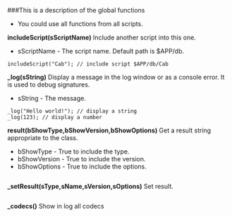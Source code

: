 ###This is a description of the global functions

* You could use all functions from all scripts.

**includeScript(sScriptName)** Include another script into this one.

* sScriptName - The script name. Default path is $APP/db.

```
includeScript("Cab"); // include script $APP/db/Cab
```
**_log(sString)** Display a message in the log window or as a console error. It is used to debug signatures.

* sString - The message.

```
_log("Hello world!"); // display a string
_log(123); // display a number
```
**result(bShowType,bShowVersion,bShowOptions)** Get a result string appropriate to the class.

* bShowType - True to include the type.
* bShowVersion - True to include the version.
* bShowOptions - True to include the options.

```
```
**_setResult(sType,sName,sVersion,sOptions)** Set result.

```
```

**_codecs()** Show in log all codecs 